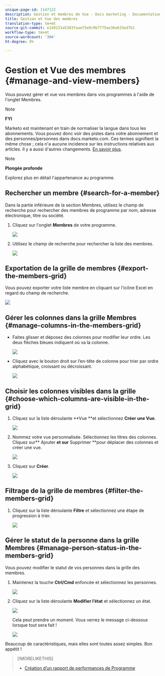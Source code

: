 ```yaml
---
unique-page-id: 1147122
description: Gestion et membres de Vue - Docs marketing - Documentation du produit
title: Gestion et Vue des membres
translation-type: tm+mt
source-git-commit: e149133a5383faaef5e9c9b7775ae36e633ed7b1
workflow-type: tm+mt
source-wordcount: '304'
ht-degree: 0%

---
```



# Gestion et Vue des membres {#manage-and-view-members}

Vous pouvez gérer et vue vos membres dans vos programmes à l&#39;aide de l&#39;onglet Membres.

>[!NOTE]
>
>**FYI**
>
>Marketo est maintenant en train de normaliser la langue dans tous les abonnements. Vous pouvez donc voir des pistes dans votre abonnement et des personnes/personnes dans docs.marketo.com. Ces termes signifient la même chose ; cela n&#39;a aucune incidence sur les instructions relatives aux articles. Il y a aussi d&#39;autres changements. [En savoir plus](http://docs.marketo.com/display/DOCS/Updates+to+Marketo+Terminology).

>[!NOTE]
>
>**Plongée profonde**
>
> Explorez plus en détail l&#39;appartenance [](../../../../product-docs/core-marketo-concepts/programs/creating-programs/understanding-program-membership.md)au programme.

## Rechercher un membre {#search-for-a-member}

Dans la partie inférieure de la section Membres, utilisez le champ de recherche pour rechercher des membres de programme par nom, adresse électronique, titre ou société.

1. Cliquez sur l&#39;onglet **Membres** de votre programme.

   ![](assets/image2014-10-1-16-3a0-3a29.png)

1. Utilisez le champ de recherche pour rechercher la liste des membres.

   ![](assets/image2014-10-1-16-3a7-3a20.png)

## Exportation de la grille de membres {#export-the-members-grid}

Vous pouvez exporter votre liste membre en cliquant sur l&#39;icône Excel en regard du champ de recherche.

![](assets/image2014-10-1-16-3a9-3a55.png)

## Gérer les colonnes dans la grille Membres {#manage-columns-in-the-members-grid}

* Faites glisser et déposez des colonnes pour modifier leur ordre. Les deux flèches bleues indiquent où va la colonne.

   ![](assets/image2014-10-1-16-3a25-3a30.png)

* Cliquez avec le bouton droit sur l’en-tête de colonne pour trier par ordre alphabétique, croissant ou décroissant.

   ![](assets/image2014-10-1-17-3a3-3a28.png)

## Choisir les colonnes visibles dans la grille {#choose-which-columns-are-visible-in-the-grid}

1. Cliquez sur la liste déroulante **Vue **et sélectionnez **Créer une Vue**.

   ![](assets/image2014-10-1-16-3a32-3a43.png)

1. Nommez votre vue personnalisée. Sélectionnez les titres des colonnes. Cliquez sur** Ajouter **et sur** Supprimer **pour déplacer des colonnes et créer une vue.

   ![](assets/image2014-10-1-16-3a36-3a52.png)

1. Cliquez sur **Créer**.

   ![](assets/image2014-10-1-16-3a38-3a7.png)

## Filtrage de la grille de membres  {#filter-the-members-grid}

1. Cliquez sur la liste déroulante **Filtre** et sélectionnez une étape de progression à trier.

   ![](assets/image2014-10-1-16-3a42-3a4.png)

## Gérer le statut de la personne dans la grille Membres {#manage-person-status-in-the-members-grid}

Vous pouvez modifier le statut de vos personnes dans la grille des membres.

1. Maintenez la touche **Ctrl/Cmd** enfoncée et sélectionnez les personnes.

   ![](assets/image2014-10-1-16-3a44-3a27.png)

1. Cliquez sur la liste déroulante **Modifier l’état** et sélectionnez un état.

   ![](assets/image2014-10-1-16-3a47-3a45.png)

   Cela peut prendre un moment. Vous verrez le message ci-dessous lorsque tout sera fait !

   ![](assets/changestatusconfirm.png)

Beaucoup de caractéristiques, mais elles sont toutes assez simples. Bon appétit !

>[!MORELIKETHIS]
>
>* [Création d’un rapport de performances de Programme](../../../../product-docs/core-marketo-concepts/programs/program-performance-report/create-a-program-performance-report.md)

>



